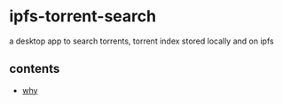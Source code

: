 # ipfs-torrent-search
a desktop app to search torrents, torrent index stored locally and on ipfs

## contents

- [why](https://github.com/sergeiudris/ipfs-lab/issues/6)
